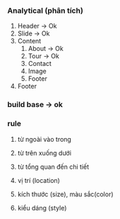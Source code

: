 ### Analytical (phân tích)

1. Header -> Ok
2. Slide -> Ok
3. Content
   1. About -> Ok
   2. Tour -> Ok
   3. Contact
   4. Image
   5. Footer
4. Footer

### build base -> ok

### rule

1. từ ngoài vào trong
2. từ trên xuống dưới
3. từ tổng quan đến chi tiết

4. vị trí (location)
5. kích thước (size), màu sắc(color)
6. kiểu dáng (style)
